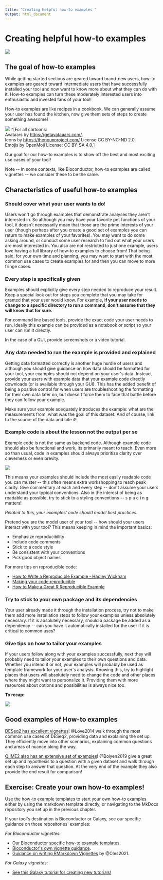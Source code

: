 ```yaml
---
title: "Creating helpful how-to examples "
output: html_document
---
```




# Creating helpful how-to examples

![](resources/images/06-how-to_examples_files/figure-docx//1PH9_KlLVggYpNJI0fgvcIcft2vDtGA_mlCqKFA8gnAg_gd422c5de97_0_42.png)

## The goal of how-to examples

While getting started sections are geared toward brand-new users, how-to examples are geared toward intermediate users that have successfully installed your tool and now want to know more about what they can do with it. How-to examples can turn these moderately interested users into enthusiastic and invested fans of your tool!

How-to examples are like recipes in a cookbook. We can generally assume your user has found the kitchen, now give them sets of steps to create something awesome!

![](resources/images/06-how-to_examples_files/figure-docx//1PH9_KlLVggYpNJI0fgvcIcft2vDtGA_mlCqKFA8gnAg_gcdcbd8d802_0_21.png)
^[For all cartoons:     
Avataars by https://getavataaars.com/.   
Icons by https://thenounproject.com/ License CC BY-NC-ND 2.0.     
Emojis by OpenMoji License: CC BY-SA 4.0.]

Our goal for our how-to examples is to show off the best and most exciting use cases of your tool!

Note -- In some contexts, like Bioconductor, how-to examples are called vignettes -- we consider these to be the same.

## Characteristics of useful how-to examples

### Should cover what your user wants to do!

Users won't go through examples that demonstrate analyses they aren't interested in. So although you may have your favorite pet functions of your tool, it doesn't necessarily mean that those are the prime interests of your user (though perhaps after you create a good set of examples you can return to make examples of your favorites). You may want to do some asking around, or conduct some user research to find out what your users are most interested in. You also are not restricted to just one example, users love having a full library of how-to examples to choose from! That being said, for your own time and planning, you may want to start with the most common use cases to create examples for and then you can move to more fringe cases.

### Every step is specifically given

Examples should explicitly give every step needed to reproduce your result. Keep a special look out for steps you complete that you may take for granted that your user would know. For example, **if your user needs to change to a specific directory to run a command, don't assume that they will know that for sure.**

For command line based tools, provide the exact code your user needs to run. Ideally this example can be provided as a notebook or script so your user can run it directly.

In the case of a GUI, provide screenshots or a video tutorial.

### Any data needed to run the example is provided and explained  

Getting data formatted correctly is another huge hurdle of users and although you should give guidance on how data should be formatted for your tool, your examples should not depend on your user's data. Instead, provide your users with example data that your example code directly downloads (or is available through your GUI). This has the added benefit of being a positive control for when users are troubleshooting the formatting for their own data later on, but doesn't force them to face that battle before they can follow your example.

Make sure your example adequately introduces the example: what are the measurements from, what was the goal of this dataset. And of course, link to the source of the data and cite it!

### Example code is about the lesson not the output per se

Example code is not the same as backend code. Although example code should also be functional and work, its primarily meant to teach. Even more so than usual, code in examples should always prioritize clarity over cleverness or even brevity.

![](resources/images/06-how-to_examples_files/figure-docx//1PH9_KlLVggYpNJI0fgvcIcft2vDtGA_mlCqKFA8gnAg_gd5f2c75a67_0_128.png)

This means your examples should include the most easily readable code you can muster -- this often means extra workshopping to reach peak clarity. Give commentary at each and every step -- don't assume your users understand your typical conventions. Also in the interest of being as readable as possible, try to stick to a styling conventions -- s p a c i n g  matters!

_Related to this, your examples' code should model best practices._

Pretend you are the model user of your tool -- how should your users interact with your tool?
This means keeping in mind the important basics:

- Emphasize reproducibility
- Include code comments
- Stick to a code style
- Be consistent with your conventions
- Pick good object names

For more tips on reproducible code:

- [How to Write a Reproducible Example - Hadley Wickham](https://gist.github.com/hadley/270442#how-to-write-a-reproducible-example)
- [Making your code reproducible](https://methodsblog.com/2017/12/06/making-your-code-reproducible/)
- [How to Make a Great R Reproducible Example](https://stackoverflow.com/questions/5963269/how-to-make-a-great-r-reproducible-example)

### Try to stick to your own package and its dependencies

Your user already made it through the installation process, try not to make them add more installation steps to follow your examples unless absolutely necessary. If it is absolutely necessary, should a package be added as a dependency -- can you have it automatically installed for the user if it is critical to common uses?

### Give tips on how to tailor your examples

If your users follow along with your examples successfully, next they will probably need to tailor your examples to their own questions and data. Whether you intend it or not, your examples will probably be used as template framework for your user's analysis. Knowing this, try to highlight places that users will absolutely need to change the code and other places where they might want to personalize it. Providing them with more resources about options and possibilities is always nice too.

**To recap:**

![](resources/images/06-how-to_examples_files/figure-docx//1PH9_KlLVggYpNJI0fgvcIcft2vDtGA_mlCqKFA8gnAg_gcdcbd8d802_0_12.png)

## Good examples of How-to examples

[DESeq2 has excellent vignettes](http://www.bioconductor.org/packages/release/bioc/vignettes/DESeq2/inst/doc/DESeq2.html)!
@Love2014 walk through the most common use cases of DESeq2, providing data and explaining the set up. They efficiently move into other scenarios, explaining common questions and areas of nuance along the way.

[QIIME2 also has an extensive set of examples](https://docs.qiime2.org/2021.2/tutorials/pd-mice/)!
@Bolyen2019 give a great set up and hypothesis to a question with a given dataset and walk through each step to answer that question. At the very end of the example they also provide the end result for comparison!

## Exercise: Create your own how-to examples!

Use [the how-to example templates](https://raw.githubusercontent.com/jhudsl/template-documentation/master/docs/how_to_examples.md) to start your own how-to examples either by using the markdown template directly, or navigating to the MkDocs repository you set up in the previous chapter.

If your tool's destination is Bioconductor or Galaxy, see our specific guidance on those repositories' examples:

_For Bioconductor vignettes_:

- [Our Bioconductor specific how-to example templates]( https://jhudatascience.org/template-documentation/bioconductor_guides/bioconductor_vignette_template.Rmd).  
- [Bioconductor's own vignette guidance](https://www.bioconductor.org/developers/package-guidelines/#Vignettes).  
- [Guidance on writing RMarkdown Vignettes](https://bioconductor.org/packages/devel/bioc/vignettes/BiocStyle/inst/doc/AuthoringRmdVignettes.html) by @Oles2021.  

_For Galaxy vignettes_:

- [See this Galaxy tutorial for creating new tutorials!](https://training.galaxyproject.org/training-material/topics/contributing/tutorials/create-new-tutorial/tutorial.html)
